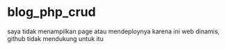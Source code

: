 # blog_php_crud
saya tidak menampilkan page atau mendeploynya karena ini web dinamis, github tidak mendukung untuk itu
